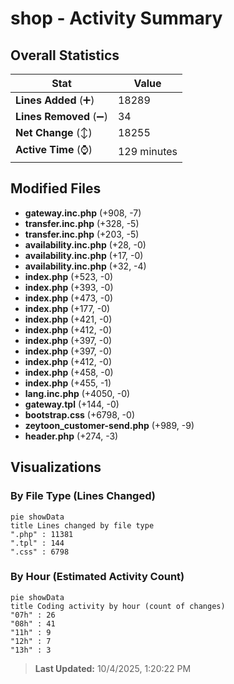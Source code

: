 # shop - Activity Summary 

## Overall Statistics

| Stat                   | Value                                                             |
| ---------------------- | ----------------------------------------------------------------- |
| **Lines Added** (➕)   | 18289                                          |
| **Lines Removed** (➖) | 34                                        |
| **Net Change** (↕)    | 18255                |
| **Active Time** (⌚)   | 129 minutes |


## Modified Files
- **gateway.inc.php** (+908, -7)
- **transfer.inc.php** (+328, -5)
- **transfer.inc.php** (+203, -5)
- **availability.inc.php** (+28, -0)
- **availability.inc.php** (+17, -0)
- **availability.inc.php** (+32, -4)
- **index.php** (+523, -0)
- **index.php** (+393, -0)
- **index.php** (+473, -0)
- **index.php** (+177, -0)
- **index.php** (+421, -0)
- **index.php** (+412, -0)
- **index.php** (+397, -0)
- **index.php** (+397, -0)
- **index.php** (+412, -0)
- **index.php** (+458, -0)
- **index.php** (+455, -1)
- **lang.inc.php** (+4050, -0)
- **gateway.tpl** (+144, -0)
- **bootstrap.css** (+6798, -0)
- **zeytoon_customer-send.php** (+989, -9)
- **header.php** (+274, -3)

## Visualizations

### By File Type (Lines Changed)

```mermaid
pie showData
title Lines changed by file type
".php" : 11381
".tpl" : 144
".css" : 6798
```

### By Hour (Estimated Activity Count)

```mermaid
pie showData
title Coding activity by hour (count of changes)
"07h" : 26
"08h" : 41
"11h" : 9
"12h" : 7
"13h" : 3
```


> **Last Updated:** 10/4/2025, 1:20:22 PM
